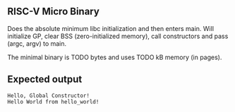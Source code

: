 ## RISC-V Micro Binary

Does the absolute minimum libc initialization and then enters main. Will initialize GP, clear BSS (zero-initialized memory), call constructors and pass (argc, argv) to main.

The minimal binary is TODO bytes and uses TODO kB memory (in pages).

## Expected output

```
Hello, Global Constructor!
Hello World from hello_world!
```
